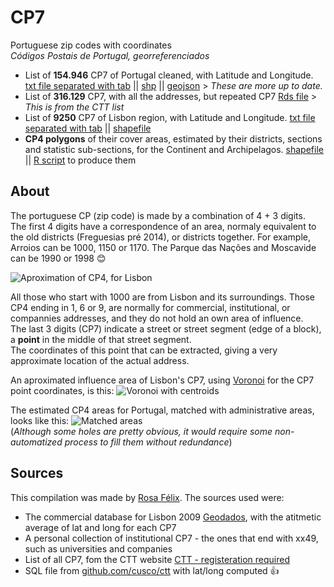 # CP7
Portuguese zip codes with coordinates  
_Códigos Postais de Portugal, georreferenciados_

* List of __154.946__ CP7 of Portugal cleaned, with Latitude and Longitude. [txt file separated with tab](https://github.com/temospena/CP7/blob/master/CP7%20Portugal/CP7_Portugal_nov2022.txt) || [shp](https://github.com/temospena/CP7/blob/master/CP7%20Portugal/CP7_Portugal_nov2022.gpkg) || [geojson](https://github.com/temospena/CP7/blob/master/CP7%20Portugal/CP7_Portugal_nov2022.geojson)    > _These are more up to date._
* List of __316.129__ CP7, with all the addresses, but repeated CP7 [Rds file](https://github.com/temospena/CP7/blob/master/CP7%20Portugal/CP7_CTT_Portugal_addresses.Rds) > _This is from the CTT list_
* List of __9250__ CP7 of Lisbon region, with Latitude and Longitude. [txt file separated with tab](https://github.com/temospena/CP7/blob/master/CP7%20Lisbon/CP7georreferenciadosLisboa.txt) || [shapefile](https://github.com/temospena/CP7/blob/master/CP7%20Lisbon/CP7LisboaGeorreferenciados_shapefile.rar)  
* __CP4 polygons__ of their cover areas, estimated by their districts, sections and statistic sub-sections, for the Continent and Archipelagos. [shapefile](https://github.com/temospena/CP7/blob/master/CP4%20Portugal) || [R script](https://github.com/temospena/CP7/blob/master/CP4%20Portugal/CP4_poligonos.R) to produce them

## About
The portuguese CP (zip code) is made by a combination of 4 + 3 digits.  
The first 4 digits have a correspondence of an area, normaly equivalent to the old districts (Freguesias pré 2014), or districts together.
For example, Arroios can be 1000, 1150 or 1170. The Parque das Nações and Moscavide can be 1990 or 1998 :blush:

![Aproximation of CP4, for Lisbon](https://github.com/temospena/CP7/blob/master/CP4%20Lisbon/CP_Lisboa4_update.PNG)

All those who start with 1000 are from Lisbon and its surroundings. Those CP4 ending in 1, 6 or 9, are normally for commercial, institutional, or compannies addresses, and they do not hold an own area of influence.  
The last 3 digits (CP7) indicate a street or street segment (edge of a block), a __point__ in the middle of that street segment.  
The coordinates of this point that can be extracted, giving a very approximate location of the actual address.  

An aproximated influence area of Lisbon's CP7, using [Voronoi](https://en.wikipedia.org/wiki/Voronoi_diagram) for the CP7 point coordinates, is this:
![Voronoi with centroids](https://github.com/temospena/CP7/blob/master/CP7%20Lisbon/VoronoyCP7lisboa.jpg)

The estimated CP4 areas for Portugal, matched with administrative areas, looks like this:
![Matched areas](https://github.com/temospena/CP7/blob/master/CP4%20Portugal/CP4_EstimativaPoligonos.PNG)  
(_Although some holes are pretty obvious, it would require some non-automatized process to fill them without redundance_)

## Sources
This compilation was made by [Rosa Félix](https://fenix.tecnico.ulisboa.pt/homepage/ist155593/gis).
The sources used were:
*  The commercial database for Lisbon 2009 [Geodados](http://geodados.cm-lisboa.pt/datasets/recenseamento-comercial-2009), with the atitmetic average of lat and long for each CP7
*  A personal collection of institutional CP7 - the ones that end with xx49, such as universities and companies
*  List of all CP7, fom the CTT website [CTT - registeration required](https://www.ctt.pt/feapl_2/app/restricted/postalCodeSearch/postalCodeDownloadFiles.jspx)
*  SQL file from [github.com/cusco/ctt](https://github.com/cusco/ctt) with lat/long computed :+1:

